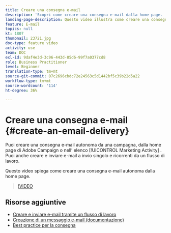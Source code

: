 ```yaml
---
title: Creare una consegna e-mail
description: 'Scopri come creare una consegna e-mail dalla home page. '
landing-page-description: Questo video illustra come creare una consegna di e-mail dalla home page.
feature: E-mail
topics: null
kt: 1807
thumbnail: 23721.jpg
doc-type: feature video
activity: use
team: DOC
exl-id: 9daf4e3d-3c96-443d-85d6-99f7a0377cd8
role: Business Practitioner
level: Beginner
translation-type: tm+mt
source-git-commit: 07c2696cbdc72e24563c5d1442bf5c39b22d5a22
workflow-type: tm+mt
source-wordcount: '114'
ht-degree: 36%

---
```


# Creare una consegna e-mail {#create-an-email-delivery}

Puoi creare una consegna e-mail autonoma da una campagna, dalla home page di Adobe Campaign o nell’ elenco [!UICONTROL Marketing Activity] . Puoi anche creare e inviare e-mail a invio singolo e ricorrenti da un flusso di lavoro.

Questo video spiega come creare una consegna e-mail autonoma dalla home page.

>[!VIDEO](https://video.tv.adobe.com/v/23721?quality=12)

## Risorse aggiuntive

* [Creare e inviare e-mail tramite un flusso di lavoro](/help/communication-channels/email/create-and-send-emails-via-workflow.md)
* [Creazione di un messaggio e-mail (documentazione)](https://docs.adobe.com/content/help/en/campaign-standard/using/communication-channels/email-messages/creating-an-email.html)
* [Best practice per la consegna](https://helpx.adobe.com/it/campaign/kb/delivery-best-practices.html)
